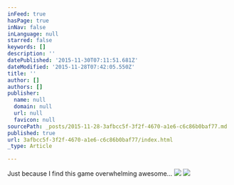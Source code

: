 ```yaml
---
inFeed: true
hasPage: true
inNav: false
inLanguage: null
starred: false
keywords: []
description: ''
datePublished: '2015-11-30T07:11:51.681Z'
dateModified: '2015-11-28T07:42:05.550Z'
title: ''
author: []
authors: []
publisher:
  name: null
  domain: null
  url: null
  favicon: null
sourcePath: _posts/2015-11-28-3afbcc5f-3f2f-4670-a1e6-c6c86b0baf77.md
published: true
url: 3afbcc5f-3f2f-4670-a1e6-c6c86b0baf77/index.html
_type: Article

---
```

Just because I find this game overwhelming awesome... ![](https://the-grid-user-content.s3-us-west-2.amazonaws.com/8bc9854f-6c42-412a-a0fb-b57bfdb013d2.png)
![](https://the-grid-user-content.s3-us-west-2.amazonaws.com/4f84c522-c877-4acf-90b2-7425a14f7df0.png)